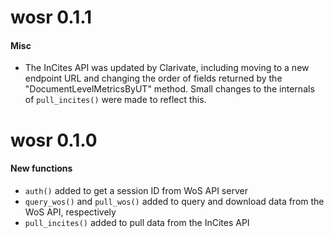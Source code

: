 # wosr 0.1.1

#### Misc

* The InCites API was updated by Clarivate, including moving to a new endpoint URL and changing the order of fields returned by the "DocumentLevelMetricsByUT" method. Small changes to the internals of `pull_incites()` were made to reflect this.

# wosr 0.1.0

#### New functions

* `auth()` added to get a session ID from WoS API server
* `query_wos()` and `pull_wos()` added to query and download data from the WoS API, respectively
* `pull_incites()` added to pull data from the InCites API

